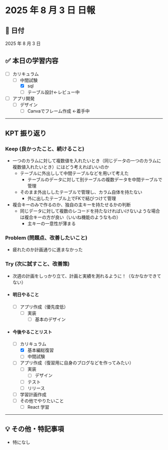 # 2025 年 8 月 3 日 日報

## 📅 日付

2025 年 8 月 3 日

## ✅ 本日の学習内容

  - [ ] カリキュラム
    - [ ] 中間試験
      - [x] sql
      - [ ] テーブル設計←レビュー中
  - [ ] アプリ開発
    - [ ] デザイン
      - [ ] Canvaでフレーム作成 ←着手中
---

## KPT 振り返り

### Keep (良かったこと、続けること)

- 一つのカラムに対して複数値を入れたいとき（同じデータの一つのカラムに複数値入れたいとき）にはどう考えればいいのか
  - テーブルに外出しして中間テーブルなどを用いて考えた
    - テーブルのデータに対して別テーブルの複数データを中間テーブルで管理
  - そのまま外出ししたテーブルで管理し、カラム自体を持たない
    - 外に出したテーブル上でFKで結びつけて管理
- 複合キーのみで作るのか、独自の主キーを持たせるかの判断
  - 同じデータに対して複数のレコードを持たなければいけないような場合は複合キーの方が良い（いいね機能のようなもの）
    - 主キーの一意性が薄まる

### Problem (問題点、改善したいこと)

- 疲れたのか計画通りに進まなかった

### Try (次に試すこと、改善策)

- 次週の計画をしっかり立て、計画と実績を測れるように！（なかなかできてない）

- #### 明日やること
  - [ ] アプリ作成（優先度低）
    - [ ] 実装
      - [ ] 基本のデザイン

- #### 今後やることリスト
  - [ ] カリキュラム
    - [x] 基本編総復習
    - [ ] 中間試験
  - [ ] アプリ作成（復習用に自身のブログなどを作ってみたい）
    - [ ] 実装
      - [ ] デザイン
    - [ ] テスト
    - [ ] リリース
  - [ ] 学習計画作成
  - [ ] その他でやりたいこと
    - [ ] React 学習

---

## 💡 その他・特記事項

- 特になし

